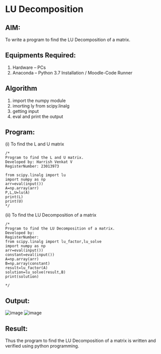 # LU Decomposition 

## AIM:
To write a program to find the LU Decomposition of a matrix.

## Equipments Required:
1. Hardware – PCs
2. Anaconda – Python 3.7 Installation / Moodle-Code Runner

## Algorithm
1. import the numpy module
2. imorting ly from scipy.linalg
3. getting input
4. eval and print the output

## Program:
(i) To find the L and U matrix
```
/*
Program to find the L and U matrix.
Developed by: Harrish Venkat V
RegisterNumber: 23013973

from scipy.linalg import lu
import numpy as np
arr=eval(input())
A=np.array(arr)
P,L,U=lu(A)
print(L)
print(U)
*/
```
(ii) To find the LU Decomposition of a matrix
```
/*
Program to find the LU Decomposition of a matrix.
Developed by: 
RegisterNumber:
from scipy.linalg import lu_factor,lu_solve
import numpy as np
arr=eval(input())
constant=eval(input())
A=np.array(arr)
B=np.array(constant)
result=lu_factor(A)
solution=lu_solve(result,B)
print(solution)

*/
```

## Output:
![image](https://github.com/HarrishVenkat/LU-Decomposition/assets/144979588/b8161c0a-0d6e-426a-9c58-37c608492201)
![image](https://github.com/HarrishVenkat/LU-Decomposition/assets/144979588/dceb959c-1f99-44f3-8960-2a0cb647356b)



## Result:
Thus the program to find the LU Decomposition of a matrix is written and verified using python programming.

